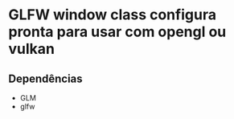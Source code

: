 # GLFW window class configura pronta para usar com opengl ou vulkan 

## Dependências 
* GLM
* glfw
